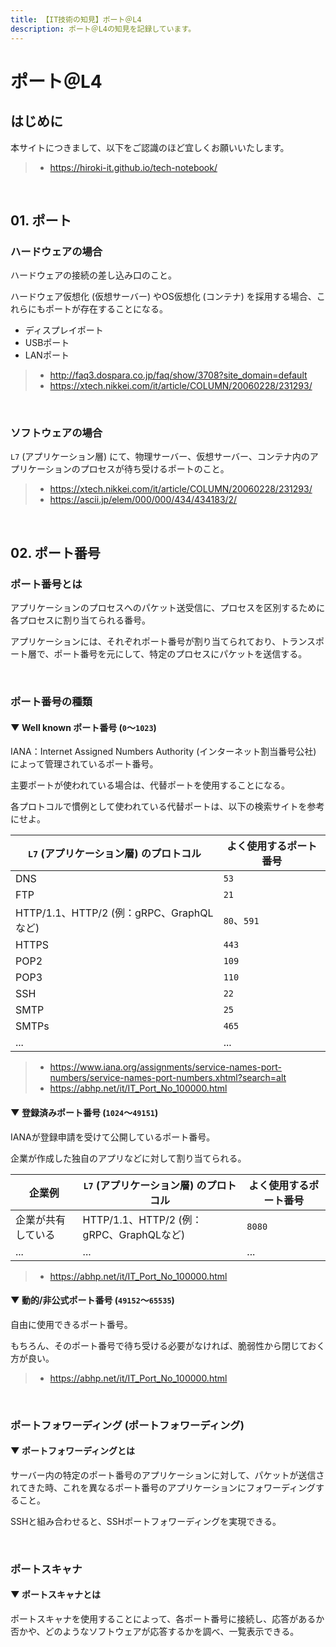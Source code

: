```yaml
---
title: 【IT技術の知見】ポート＠L4
description: ポート＠L4の知見を記録しています。
---
```


# ポート＠L4

## はじめに

本サイトにつきまして、以下をご認識のほど宜しくお願いいたします。

> - https://hiroki-it.github.io/tech-notebook/

<br>

## 01. ポート

### ハードウェアの場合

ハードウェアの接続の差し込み口のこと。

ハードウェア仮想化 (仮想サーバー) やOS仮想化 (コンテナ) を採用する場合、これらにもポートが存在することになる。

- ディスプレイポート
- USBポート
- LANポート

> - http://faq3.dospara.co.jp/faq/show/3708?site_domain=default
> - https://xtech.nikkei.com/it/article/COLUMN/20060228/231293/

<br>

### ソフトウェアの場合

`L7` (アプリケーション層) にて、物理サーバー、仮想サーバー、コンテナ内のアプリケーションのプロセスが待ち受けるポートのこと。

> - https://xtech.nikkei.com/it/article/COLUMN/20060228/231293/
> - https://ascii.jp/elem/000/000/434/434183/2/

<br>

## 02. ポート番号

### ポート番号とは

アプリケーションのプロセスへのパケット送受信に、プロセスを区別するために各プロセスに割り当てられる番号。

アプリケーションには、それぞれポート番号が割り当てられており、トランスポート層で、ポート番号を元にして、特定のプロセスにパケットを送信する。

<br>

### ポート番号の種類

#### ▼ Well known ポート番号 (`0`～`1023`)

IANA：Internet Assigned Numbers Authority (インターネット割当番号公社) によって管理されているポート番号。

主要ポートが使われている場合は、代替ポートを使用することになる。

各プロトコルで慣例として使われている代替ポートは、以下の検索サイトを参考にせよ。

| `L7` (アプリケーション層) のプロトコル   | よく使用するポート番号 |
| ---------------------------------------- | ---------------------- |
| DNS                                      | `53`                   |
| FTP                                      | `21`                   |
| HTTP/1.1、HTTP/2 (例：gRPC、GraphQLなど) | `80`、`591`            |
| HTTPS                                    | `443`                  |
| POP2                                     | `109`                  |
| POP3                                     | `110`                  |
| SSH                                      | `22`                   |
| SMTP                                     | `25`                   |
| SMTPs                                    | `465`                  |
| ...                                      | ...                    |

> - https://www.iana.org/assignments/service-names-port-numbers/service-names-port-numbers.xhtml?search=alt
> - https://abhp.net/it/IT_Port_No_100000.html

#### ▼ 登録済みポート番号 (`1024`～`49151`)

IANAが登録申請を受けて公開しているポート番号。

企業が作成した独自のアプリなどに対して割り当てられる。

| 企業例             | `L7` (アプリケーション層) のプロトコル   | よく使用するポート番号 |
| ------------------ | ---------------------------------------- | ---------------------- |
| 企業が共有している | HTTP/1.1、HTTP/2 (例：gRPC、GraphQLなど) | `8080`                 |
| ...                | ...                                      | ...                    |

> - https://abhp.net/it/IT_Port_No_100000.html

#### ▼ 動的/非公式ポート番号 (`49152`～`65535`)

自由に使用できるポート番号。

もちろん、そのポート番号で待ち受ける必要がなければ、脆弱性から閉じておく方が良い。

> - https://abhp.net/it/IT_Port_No_100000.html

<br>

### ポートフォワーディング (ポートフォワーディング)

#### ▼ ポートフォワーディングとは

サーバー内の特定のポート番号のアプリケーションに対して、パケットが送信されてきた時、これを異なるポート番号のアプリケーションにフォワーディングすること。

SSHと組み合わせると、SSHポートフォワーディングを実現できる。

<br>

### ポートスキャナ

#### ▼ ポートスキャナとは

ポートスキャナを使用することによって、各ポート番号に接続し、応答があるか否かや、どのようなソフトウェアが応答するかを調べ、一覧表示できる。

<br>
